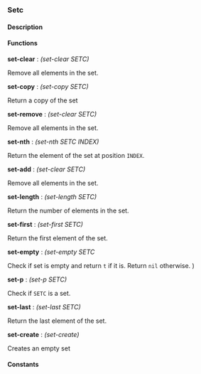### Setc

#### Description


#### Functions

**set-clear** : *(set-clear SETC)*

Remove all elements in the set.


**set-copy** : *(set-copy SETC)*

Return a copy of the set


**set-remove** : *(set-clear SETC)*

Remove all elements in the set.


**set-nth** : *(set-nth SETC INDEX)*

Return the element of the set at position `INDEX`.


**set-add** : *(set-clear SETC)*

Remove all elements in the set.


**set-length** : *(set-length SETC)*

Return the number of elements in the set.


**set-first** : *(set-first SETC)*

Return the first element of the set.


**set-empty** : *(set-empty SETC*

Check if set is empty and return `t` if it is. Return `nil`
otherwise.  )

**set-p** : *(set-p SETC)*

Check if `SETC` is a set. 

**set-last** : *(set-last SETC)*

Return the last element of the set.


**set-create** : *(set-create)*

Creates an empty set

#### Constants
